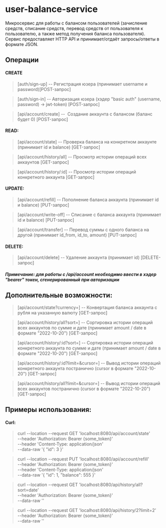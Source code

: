 # user-balance-service

Микросервис для работы с балансом пользователей (зачисление средств, списание средств, перевод средств от пользователя к пользователю, а также метод получения баланса пользователя). Сервис предоставляет HTTP API и принимает/отдаёт запросы/ответы в формате JSON.

## Операции

#### CREATE
> [auth/sign-up] --  Регистрация юзера (принимает username и password)[POST-запрос] 

> [auth/sign-in] --  Авторизация юзера (хэдер "basic auth" (username, password) -> jwt-token) [POST-запрос]

> [api/account/create] --  Создание аккаунта с балансом (баланс будет 0) [POST-запрос] 
#### READ:
> [api/account/state] -- Проверка баланса на конкретном аккаунте (принимает id и balance) [GET-запрос]

> [api/account/history/all] -- Просмотр истории операций всех аккаунтов [GET-запрос]

> [api/account/history/:id] -- Просмотр истории операций конкретного аккаунта [GET-запрос]
#### UPDATE:
> [api/account/refill] -- Пополнение баланса аккаунта (принимает id и balance) [PUT-запрос]

> [api/account/write-off] -- Списание с баланса аккаунта (принимает id и balance) [PUT-запрос]

> [api/account/transfer] -- Перевод суммы с одного баланса на другой (принимает id_from, id_to, amount) [PUT-запрос]
#### DELETE:
> [api/account/delete] -- Удаление аккаунта (принимает id) [DELETE-запрос] 

##### Примечание: для работы с /api/account необходимо ввести в хэдер "bearer" токен, сгенерированный при авторизации 

## Дополнительные возможности:
> [api/account/state?currency=] -- Конвертация баланса аккаунта с рубля на указанную валюту [GET-запрос]

> [api/account/history/all?sort=] -- Сортировка истории операций всех аккаунтов по сумме и дате (принимает amount / date в формате "2022-10-20") [GET-запрос]

> [api/account/history/:id?sort=] -- Сортировка истории операций конкретного аккаунта по сумме и дате (принимает amount / date в формате "2022-10-20") [GET-запрос]

> [api/account/history/:id?limit=&cursor=] -- Вывод истории операций конкретного аккаунта постранично (cursor в формате "2022-10-20") [GET-запрос]

> [api/account/history/all?limit=&cursor=] -- Вывод истории операций всех аккаунтов постранично (cursor в формате "2022-10-20") [GET-запрос]


## Примеры использования:
#### Curl:
> curl --location --request GET 'localhost:8080/api/account/state' \
--header 'Authorization: Bearer {some_token}' \
--header 'Content-Type: application/json' \
--data-raw '{
    "id": 3
}'

> curl --location --request PUT 'localhost:8080/api/account/refill' \
--header 'Authorization: Bearer {some_token}' \
--header 'Content-Type: application/json' \
--data-raw '{
    "id": 1,
    "balance": 555
}'

> curl --location --request GET 'localhost:8080/api/history/all?sort=date' \
--header 'Authorization: Bearer {some_token}' \
--data-raw ''

> curl --location --request GET 'localhost:8080/api/history/2?limit=2' \
--header 'Authorization: Bearer {some_token}' \
--data-raw ''
